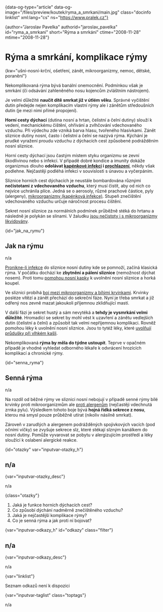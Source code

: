 
{data-og-type="article" data-og-image="/files/preview/koutek/ryma\_a\_smrkani/main.jpg" class="docinfo linklist" xml:lang="cs" ns="https://www.pralek.cz"}

{author="Jaroslav Pavelka" authorid="jaroslav\_pavelka" id="ryma\_a_smrkani" short="Rýma a smrkání" ctime="2008-11-28" mtime="2008-11-28"}

# Rýma a smrkání, komplikace rýmy

<!-- generated attribute kw by user_udpatekw.sh on 2019-01-10, do not edit -->

{kw="ušní-nosní-krční, ošetření, zánět, mikroorganizmy, nemoc, dětské, poranění"}

Nekomplikovaná rýma bývá banální onemocnění. Podmínkou však je smrkání (či odsávání zahleněného nosu kojencům zvláštním nástrojem).

Je velmi důležité **naučit dítě smrkat již v útlém věku**. Správné vyčištění dutin předejde nejen komplikacím vlastní rýmy ale i zánětům středoušních dutin (je mezi nimi přímé propojení).

**Horní cesty dýchací** (dutina nosní a hrtan, čelistní a čelní dutiny) slouží k vedení, mechanickému čištění, ohřívání a zvlhčování vdechovaného vzduchu. Při výdechu zde vzniká barva hlasu, tvořeného hlasivkami. Zánět sliznice dutiny nosní, často i čelistní a čelní se nazývá rýma. Kýchání je prudké vyražení proudu vzduchu z dýchacích cest způsobené podrážděním nosní sliznice.

Horní cesty dýchací jsou častým místem styku organizmu se zevní škodlivinou nebo s infekcí. V případě dobré kondice a imunity dokáže organizmus dlouho **odolávat [kapénkové infekci][1] i [prochlazení][2]**, někdy však podlehne. Nejčastěji podléhá infekci v souvislosti s únavou a vyčerpáním.

Sliznice horních cest dýchacích je neustále bombardována různými **nečistotami z vdechovaného vzduchu**, který musí čistit, aby od nich co nejvíce uchránila plíce. Jedná se o aerosoly, různé prachové částice, pyly (alergeny), [mikroorganizmy (kapénková infekce)][3]. Stupeň znečištění vdechovaného vzduchu určuje náročnost procesu čištění.

Sekret nosní sliznice za normálních podmínek průběžně stéká do hrtanu a následně je polykán se slinami. V žaludku [jsou nečistoty i s mikroorganizmy likvidovány][4].

{id="jak\_na\_rymu"}

## Jak na rýmu

n/a

[Pronikne-li infekce][5] do sliznice nosní dutiny kde se pomnoží, začíná klasická rýma. V počátku dochází ke **zbytnění a pálení sliznice** (nemožnost dýchat nosem). Proti tomu [pomohou nosní kapky][6] k uvolnění nosní sliznice a horká koupel.

Ve sliznici probíhá [boj mezi mikroorganizmy a bílými krvinkami][7]. Krvinky posléze vítězí a zánět přechází do sekreční fáze. Nyní je třeba smrkat a již odřený nos zevně mazat jakoukoli příjemnou zklidňující mastí.

V další fázi je sekret hustý a sám nevytéká a **tehdy je vysmrkání velmi důležité**. Hromadící se sekret by mohl vést k uzavření a zánětu vedlejších dutin (čelistní a čelní) a způsobit tak velmi nepříjemnou komplikaci. Rovněž pomohou léky k uvolnění nosní sliznice. Jsou to tytéž léky, které [uvolňují průdušky při vlhkém kašli][8].

Nekomplikovaná **rýma by měla do týdne ustoupit**. Teprve v opačném případě je vhodné vyhledat odborného lékaře k odvrácení hrozících komplikací a chronické rýmy.

{id="senna_ryma"}

## Senná rýma

n/a

Na rozdíl od běžné rýmy ve sliznici nosní nebojují v případě senné rýmy bílé krvinky proti mikroorganizmům ale [proti alergenům][7] (nejčastěji vdechnutá zrnka pylu). Výsledkem tohoto boje bývá **hojná řídká sekrece z nosu**, kterou má smysl pouze průběžně utírat (nikoliv násilně smrkat).

Zároveň v zarudlých a alergenem podrážděných spojivkových vacích (pod očními víčky) se zvyšuje sekrece slz, které stékají slzným kanálkem do nosní dutiny. Pomůže vyvarovat se pobytu v alergizujícím prostředí a léky sloužící k oslabení alergické reakce.

{id="otazky" var="inputvar-otazky_h"}

## n/a

{var="inputvar-otazky_desc"}

n/a

{class="otazky"}

  1. Jaká je funkce horních dýchacích cest?
  2. Co způsobí dýchání nadměrně znečištěného vzduchu?
  3. Jaká je nejčastější komplikace rýmy?
  4. Co je senná rýma a jak proti ní bojovat?

{var="inputvar-odkazy_h" id="odkazy" class="filter"}

## n/a

{var="inputvar-odkazy_desc"}

n/a

{var="linklist"}

Seznam odkazů není k dispozici

{var="inputvar-taglist" class="toptags"}

n/a

 [1]: chripka
 [2]: teplota
 [3]: mikroorganizmy
 [4]: stravovaci_navyky
 [5]: lecba_zanetu
 [6]: lekove_formy
 [7]: imunita
 [8]: kasel_a_typy_kasle

